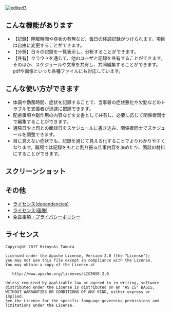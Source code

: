 ![edited3](https://user-images.githubusercontent.com/26954245/32928895-db1ef6d6-cb97-11e7-8a3b-6b4cb9f741f4.jpg)

## こんな機能があります
* 【記録】睡眠時間や症状の有無など、毎日の体調記録がつけられます。項目は自由に変更することができます。
* 【分析】日々の記録を一覧表示し、分析することができます。
* 【共有】クラウドを通じて、他のユーザと記録を共有することができます。そのほか、スケジュールや文章を共有し、共同編集することができます。pdfや画像といった各種ファイルにも対応しています。

## こんな使い方ができます
* 体調や勤務時間、症状を記録することで、当事者の症状悪化や欠勤などのトラブルを支援者が迅速に把握できます。
* 配慮事項や副作用の内容などを文書として共有し、必要に応じて関係者同士で編集することができます。
* 通院日や上司との面談日をスケジュールに書き込み、関係者同士でスケジュールを調整できます。
* 目に見えない症状でも、記録を通じて見える化することでよりわかりやすくなります。職場では記録をもとに割り振る仕事内容を決めたり、面談の材料にすることができます。

## スクリーンショット

## その他
* [ライセンス(dependencies)](https://github.com/HiroyukTamura/ChalengedKit/wiki/dependencies)
* [ライセンス(画像)](https://github.com/HiroyukTamura/ChalengedKit/wiki/%E7%94%BB%E5%83%8F)
* [免責事項・プライバシーポリシー](https://github.com/HiroyukTamura/ChalengedKit/wiki/%E5%85%8D%E8%B2%AC%E4%BA%8B%E9%A0%85%E3%83%BB%E3%83%97%E3%83%A9%E3%82%A4%E3%83%90%E3%82%B7%E3%83%BC%E3%83%9D%E3%83%AA%E3%82%B7%E3%83%BC)

## ライセンス

```
Copyright 2017 Hiroyuki Tamura

Licensed under the Apache License, Version 2.0 (the "License");
you may not use this file except in compliance with the License.
You may obtain a copy of the License at

   http://www.apache.org/licenses/LICENSE-2.0

Unless required by applicable law or agreed to in writing, software
distributed under the License is distributed on an "AS IS" BASIS,
WITHOUT WARRANTIES OR CONDITIONS OF ANY KIND, either express or implied.
See the License for the specific language governing permissions and
limitations under the License.
```

